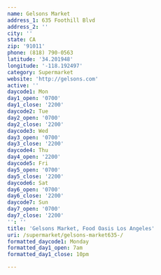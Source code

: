 ```yaml
---
name: Gelsons Market
address_1: 635 Foothill Blvd
address_2: ''
city: ''
state: CA
zip: '91011'
phone: (818) 790-0563
latitude: '34.201948'
longitude: '-118.192497'
category: Supermarket
website: 'http://gelsons.com'
active: ''
daycode1: Mon
day1_open: '0700'
day1_close: '2200'
daycode2: Tue
day2_open: '0700'
day2_close: '2200'
daycode3: Wed
day3_open: '0700'
day3_close: '2200'
daycode4: Thu
day4_open: '2200'
daycode5: Fri
day5_open: '0700'
day5_close: '2200'
daycode6: Sat
day6_open: '0700'
day6_close: '2200'
daycode7: Sun
day7_open: '0700'
day7_close: '2200'
'': ''
title: 'Gelsons Market, Food Oasis Los Angeles'
uri: /supermarket/gelsons-market635-/
formatted_daycode1: Monday
formatted_day1_open: 7am
formatted_day1_close: 10pm

---
```


